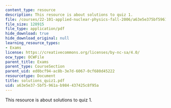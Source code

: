 ```yaml
---
content_type: resource
description: This resource is about solutions to quiz 1.
file: /courses/22-101-applied-nuclear-physics-fall-2006/a63e5e375bf5961ab984437425c8f95a_solutions_quiz1.pdf
file_size: 128915
file_type: application/pdf
hide_download: true
hide_download_original: null
learning_resource_types:
- Exams
license: https://creativecommons.org/licenses/by-nc-sa/4.0/
ocw_type: OCWFile
parent_title: Exams
parent_type: CourseSection
parent_uid: ed0bcf94-ac8b-3e7d-6067-0cf680d45222
resourcetype: Document
title: solutions_quiz1.pdf
uid: a63e5e37-5bf5-961a-b984-437425c8f95a
---
```

This resource is about solutions to quiz 1.